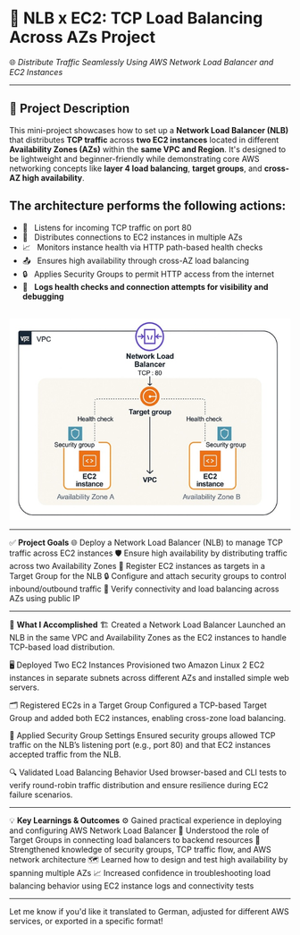 # 📢 NLB x EC2: TCP Load Balancing Across AZs Project  
🌐 *Distribute Traffic Seamlessly Using AWS Network Load Balancer and EC2 Instances*

---

## 📌 Project Description  
This mini-project showcases how to set up a **Network Load Balancer (NLB)** that distributes **TCP traffic** across **two EC2 instances** located in different **Availability Zones (AZs)** within the **same VPC and Region**. It's designed to be lightweight and beginner-friendly while demonstrating core AWS networking concepts like **layer 4 load balancing**, **target groups**, and **cross-AZ high availability**.
<br>
## The architecture performs the following actions:
- 🔗   &nbsp;&nbsp;Listens for incoming TCP traffic on port 80  
- 📍   &nbsp;&nbsp;Distributes connections to EC2 instances in multiple AZs  
- 📈   &nbsp;&nbsp;Monitors instance health via HTTP path-based health checks  
- 📤   &nbsp;&nbsp;Ensures high availability through cross-AZ load balancing  
- 🔒   &nbsp;&nbsp;Applies Security Groups to permit HTTP access from the internet  
- 🧾   &nbsp;&nbsp;**Logs health checks and connection attempts for visibility and debugging**<br><br>


![Alt Text](700x500_network_diagram_main_lc.jpg)

---

✅ **Project Goals**
🌐   Deploy a Network Load Balancer (NLB) to manage TCP traffic across EC2 instances
🛡️   Ensure high availability by distributing traffic across two Availability Zones
🎯   Register EC2 instances as targets in a Target Group for the NLB
🔒   Configure and attach security groups to control inbound/outbound traffic
📶   Verify connectivity and load balancing across AZs using public IP

---

🔧 **What I Accomplished**
🏗️   Created a Network Load Balancer
Launched an NLB in the same VPC and Availability Zones as the EC2 instances to handle TCP-based load distribution.

🖥️   Deployed Two EC2 Instances
Provisioned two Amazon Linux 2 EC2 instances in separate subnets across different AZs and installed simple web servers.

🗂️   Registered EC2s in a Target Group
Configured a TCP-based Target Group and added both EC2 instances, enabling cross-zone load balancing.

🔐   Applied Security Group Settings
Ensured security groups allowed TCP traffic on the NLB’s listening port (e.g., port 80) and that EC2 instances accepted traffic from the NLB.

🔍   Validated Load Balancing Behavior
Used browser-based and CLI tests to verify round-robin traffic distribution and ensure resilience during EC2 failure scenarios.

---

💡 **Key Learnings & Outcomes**
⚙️   Gained practical experience in deploying and configuring AWS Network Load Balancer
🧩   Understood the role of Target Groups in connecting load balancers to backend resources
🔐   Strengthened knowledge of security groups, TCP traffic flow, and AWS network architecture
🗺️   Learned how to design and test high availability by spanning multiple AZs
📈   Increased confidence in troubleshooting load balancing behavior using EC2 instance logs and connectivity tests

---

Let me know if you'd like it translated to German, adjusted for different AWS services, or exported in a specific format!
